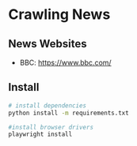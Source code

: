 # Crawling News

## News Websites

- BBC: https://www.bbc.com/


## Install

```bash
# install dependencies
python install -m requirements.txt

#install browser drivers
playwright install
```

